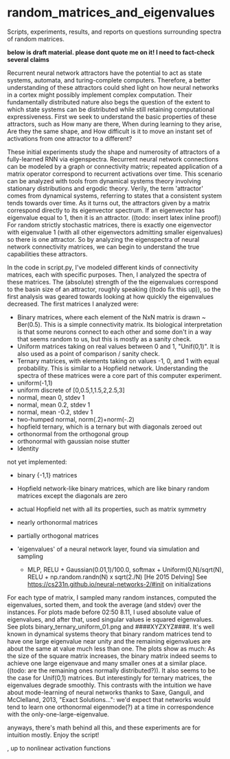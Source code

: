 # random_matrices_and_eigenvalues
Scripts, experiments, results, and reports on questions surrounding spectra of random matrices.

**below is draft material. please dont quote me on it! I need to fact-check several claims**

Recurrent neural network attractors have the potential to act as state systems, automata, and turing-complete computers. Therefore, a better understanding of these attractors could shed light on how neural networks in a cortex might possibly implement complex computation. Their fundamentally distributed nature also begs the question of the extent to which state systems can be distributed while still retaining computational expressiveness. First we seek to understand the basic properties of these attractors, such as How many are there, When during learning to they arise, Are they the same shape, and How difficult is it to move an instant set of activations from one attractor to a different?

These initial experiments study the shape and numerosity of attractors of a fully-learned RNN via eigenspectra. Recurrent neural network connections can be modeled by a graph or connectivity matrix; repeated application of a matrix operator correspond to recurrent activations over time. This scenario can be analyzed with tools from dynamical systems theory involving stationary distributions and ergodic theory. Verily, the term 'attractor' comes from dynamical systems, referring to states that a consistent system tends towards over time. As it turns out, the attractors given by a matrix correspond directly to its eigenvector spectrum. If an eigenvector has eigenvalue equal to 1, then it is an attractor. ((todo: insert latex inline proof)) For random strictly stochastic matrices, there is exactly one eigenvector with eigenvalue 1 (with all other eigenvectors admitting smaller eigenvalues) so there is one attractor. So by analyzing the eigenspectra of neural network connectivity matrices, we can begin to understand the true capabilities these attractors. 

In the code in script.py, I've modeled different kinds of connectivity matrices, each with specific purposes. Then, I analyzed the spectra of these matrices. The (absolute) strength of the the eigenvalues correspond to the basin size of an attractor, roughly speaking ((todo fix this up)), so the first analysis was geared towards looking at how quickly the eigenvalues decreased. The first matrices I analyzed were:
 - Binary matrices, where each element of the NxN matrix is drawn ~ Ber(0.5). This is a simple connectivity matrix. Its biological interpretation is that some neurons connect to each other and some don't in a way that seems random to us, but this is mostly as a sanity check.
 - Uniform matrices taking on real values between 0 and 1, "Unif(0,1)". It is also used as a point of comparison / sanity check.
 - Ternary matrices, with elements taking on values -1, 0, and 1 with equal probability. This is similar to a Hopfield network. Understanding the spectra of these matrices were a core part of this computer experiment.
 - uniform(-1,1)
 - uniform discrete of [0,0.5,1,1.5,2,2.5,3]
 - normal, mean 0, stdev 1
 - normal, mean 0.2, stdev 1
 - normal, mean -0.2, stdev 1
 - two-humped normal, norm(.2)+norm(-.2)
 - hopfield ternary, which is a ternary but with diagonals zeroed out
 - orthonormal from the orthogonal group
 - orthonormal with gaussian noise stutter
 - Identity
 

 not yet implemented:
 - binary {-1,1} matrices
 - Hopfield network-like binary matrices, which are like binary random matrices except the diagonals are zero
 - actual Hopfield net with all its properties, such as matrix symmetry
 - nearly orthonormal matrices 
 - partially orthogonal matrices

 - 'eigenvalues' of a neural network layer, found via simulation and sampling
   - MLP, RELU + Gaussian(0.01,1)/100.0, softmax + Uniform(0,N)/sqrt(N), RELU + np.random.randn(N) x sqrt(2./N) [He 2015 Delving]
     See https://cs231n.github.io/neural-networks-2/#init on initializations

For each type of matrix, I sampled many random instances, computed the eigenvalues, sorted them, and took the average (and stdev) over the instances. For plots made before 02:50 8.11, I used absolute value of eigenvalues, and after that, used singular values ie squared eigenvalues. See plots binary_ternary_uniform_01.png and ####XYZXYZ####. It's well known in dynamical systems theory that binary random matrices tend to have one large eigenvalue near unity and the remaining eigenvalues are about the same at value much less than one. The plots show as much: As the size of the square matrix increases, the binary matrix indeed seems to achieve one large eigenvaue and many smaller ones at a similar place. ((todo: are the remaining ones normally distributed?)). It also seems to be the case for Unif(0,1) matrices. But interestingly for ternary matrices, the eigenvalues degrade smoothly. This contrasts with the intuition we have about mode-learning of neural networks thanks to Saxe, Ganguli, and McClelland, 2013, "Exact Solutions...": we'd expect that networks would tend to learn one orthonormal eigenmode(?) at a time in correspondence with the only-one-large-eigenvalue.

anyways, there's math behind all this, and these experiments are for intuition mostly. Enjoy the script!




, up to nonlinear activation functions

